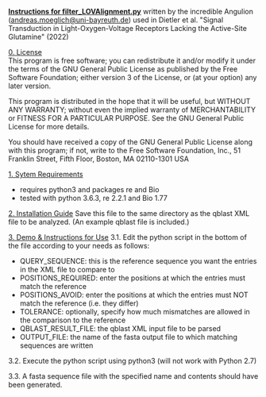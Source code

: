 <b><u>Instructions for filter_LOVAlignment.py</b></u>
written by the incredible Angulion (andreas.moeglich@uni-bayreuth.de)
used in Dietler et al. "Signal Transduction in Light-Oxygen-Voltage Receptors Lacking the Active-Site Glutamine" (2022)


<u>0. License</u><br/>
This program is free software; you can redistribute it and/or modify
it under the terms of the GNU General Public License as published by
the Free Software Foundation; either version 3 of the License, or
(at your option) any later version.

This program is distributed in the hope that it will be useful,
but WITHOUT ANY WARRANTY; without even the implied warranty of
MERCHANTABILITY or FITNESS FOR A PARTICULAR PURPOSE.  See the
GNU General Public License for more details.

You should have received a copy of the GNU General Public License
along with this program; if not, write to the Free Software Foundation,
Inc., 51 Franklin Street, Fifth Floor, Boston, MA 02110-1301  USA
 

<u>1. Sytem Requirements</u>
- requires python3 and packages re and Bio
- tested with python 3.6.3, re 2.2.1 and Bio 1.77


<u>2. Installation Guide</u>
Save this file to the same directory as the qblast XML file to be analyzed. (An example qblast file is included.)


<u>3. Demo & Instructions for Use</u>
3.1. Edit the python script in the bottom of the file according to your needs as follows:
- QUERY_SEQUENCE: this is the reference sequence you want the entries in the XML file to compare to
- POSITIONS_REQUIRED: enter the positions at which the entries must match the reference
- POSITIONS_AVOID: enter the positions at which the entries must NOT match the reference (i.e. they differ)
- TOLERANCE: optionally, specify how much mismatches are allowed in the comparison to the reference
- QBLAST_RESULT_FILE: the qblast XML input file to be parsed
- OUTPUT_FILE: the name of the fasta output file to which matching sequences are written

3.2. Execute the python script using python3 (will not work with Python 2.7)

3.3. A fasta sequence file with the specified name and contents should have been generated.
